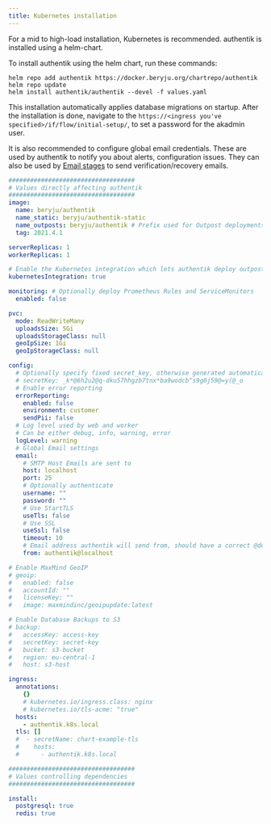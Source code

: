 ```yaml
---
title: Kubernetes installation
---
```


For a mid to high-load installation, Kubernetes is recommended. authentik is installed using a helm-chart.

To install authentik using the helm chart, run these commands:

```
helm repo add authentik https://docker.beryju.org/chartrepo/authentik
helm repo update
helm install authentik/authentik --devel -f values.yaml
```

This installation automatically applies database migrations on startup. After the installation is done, navigate to the `https://<ingress you've specified>/if/flow/initial-setup/`, to set a password for the akadmin user.

It is also recommended to configure global email credentials. These are used by authentik to notify you about alerts, configuration issues. They can also be used by [Email stages](flow/stages/email/index.md) to send verification/recovery emails.

```yaml
###################################
# Values directly affecting authentik
###################################
image:
  name: beryju/authentik
  name_static: beryju/authentik-static
  name_outposts: beryju/authentik # Prefix used for Outpost deployments, Outpost type and version is appended
  tag: 2021.4.1

serverReplicas: 1
workerReplicas: 1

# Enable the Kubernetes integration which lets authentik deploy outposts into kubernetes
kubernetesIntegration: true

monitoring: # Optionally deploy Prometheus Rules and ServiceMonitors
  enabled: false

pvc:
  mode: ReadWriteMany
  uploadsSize: 5Gi
  uploadsStorageClass: null
  geoIpSize: 1Gi
  geoIpStorageClass: null

config:
  # Optionally specify fixed secret_key, otherwise generated automatically
  # secretKey: _k*@6h2u2@q-dku57hhgzb7tnx*ba9wodcb^s9g0j59@=y(@_o
  # Enable error reporting
  errorReporting:
    enabled: false
    environment: customer
    sendPii: false
  # Log level used by web and worker
  # Can be either debug, info, warning, error
  logLevel: warning
  # Global Email settings
  email:
    # SMTP Host Emails are sent to
    host: localhost
    port: 25
    # Optionally authenticate
    username: ""
    password: ""
    # Use StartTLS
    useTls: false
    # Use SSL
    useSsl: false
    timeout: 10
    # Email address authentik will send from, should have a correct @domain
    from: authentik@localhost

# Enable MaxMind GeoIP
# geoip:
#   enabled: false
#   accountId: ""
#   licenseKey: ""
#   image: maxmindinc/geoipupdate:latest

# Enable Database Backups to S3
# backup:
#   accessKey: access-key
#   secretKey: secret-key
#   bucket: s3-bucket
#   region: eu-central-1
#   host: s3-host

ingress:
  annotations:
    {}
    # kubernetes.io/ingress.class: nginx
    # kubernetes.io/tls-acme: "true"
  hosts:
    - authentik.k8s.local
  tls: []
  #  - secretName: chart-example-tls
  #    hosts:
  #      - authentik.k8s.local

###################################
# Values controlling dependencies
###################################

install:
  postgresql: true
  redis: true
```
